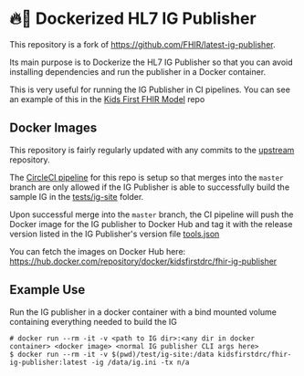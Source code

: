 # 🔥🐳 Dockerized HL7 IG Publisher

This repository is a fork of https://github.com/FHIR/latest-ig-publisher.

Its main purpose is to Dockerize the HL7 IG Publisher so that you can
avoid installing dependencies and run the publisher in a Docker container.

This is very useful for running the IG Publisher in CI pipelines. You can
see an example of this in the
[Kids First FHIR Model](https://github.com/kids-first/kf-model-fhir) repo

## Docker Images
This repository is fairly regularly updated with any commits to the
[upstream](https://github.com/FHIR/latest-ig-publisher) repository.

The [CircleCI pipeline](https://raw.githubusercontent.com/fhir-sci/latest-ig-publisher/master/.circleci/config.yml)
for this repo is setup so that merges into the `master` branch are only allowed
if the IG Publisher is able to successfully build the sample IG in the
[tests/ig-site](https://github.com/fhir-sci/latest-ig-publisher/tree/master/test/ig-site)
folder.

Upon successful merge into the `master` branch, the CI pipeline will push
the Docker image for the IG publisher to Docker Hub and tag it with the
release version listed in the IG Publisher's version file
[tools.json](https://raw.githubusercontent.com/fhir-sci/latest-ig-publisher/master/tools.json)

You can fetch the images on Docker Hub here:
https://hub.docker.com/repository/docker/kidsfirstdrc/fhir-ig-publisher

## Example Use
Run the IG publisher in a docker container with a bind mounted volume containing
everything needed to build the IG

```shell
# docker run --rm -it -v <path to IG dir>:<any dir in docker container> <docker image> <normal IG publisher CLI args here>
$ docker run --rm -it -v $(pwd)/test/ig-site:/data kidsfirstdrc/fhir-ig-publisher:latest -ig /data/ig.ini -tx n/a
```
